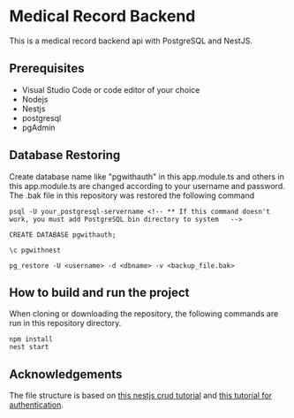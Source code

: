 # Medical Record Backend

This is a medical record backend api with PostgreSQL and NestJS.

## Prerequisites

- Visual Studio Code or code editor of your choice
- Nodejs
- Nestjs
- postgresql
- pgAdmin

## Database Restoring

Create database name like "pgwithauth" in this app.module.ts and others in this app.module.ts are changed according to your username and password.
The .bak file in this repository was restored the following command

```
psql -U your_postgresql-servername <!-- ** If this command doesn't work, you must add PostgreSQL bin directory to system   -->

CREATE DATABASE pgwithauth;

\c pgwithnest 

pg_restore -U <username> -d <dbname> -v <backup_file.bak>

```

## How to build and run the project

When cloning or downloading the repository, the following commands are run in this repository directory.

```
npm install
nest start
```

## Acknowledgements

The file structure is based on [this nestjs crud tutorial](https://medium.com/simform-engineering/nestjs-and-postgresql-a-crud-tutorial-32aa78778752) and [this tutorial for authentication](https://docs.nestjs.com/security/authentication?utm_source=chatgpt.com).

